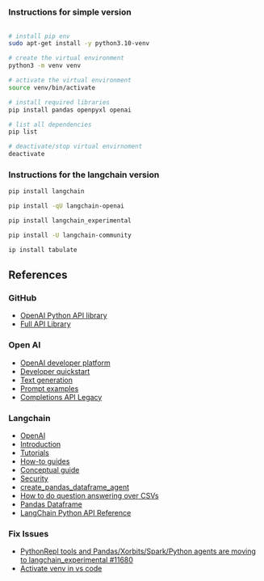 #

##

### Instructions for simple version
```bash

# install pip env
sudo apt-get install -y python3.10-venv

# create the virtual environment
python3 -m venv venv

# activate the virtual environment
source venv/bin/activate

# install required libraries
pip install pandas openpyxl openai

# list all dependencies
pip list

# deactivate/stop virtual envirnoment
deactivate
```

### Instructions for the langchain version
```bash
pip install langchain

pip install -qU langchain-openai

pip install langchain_experimental

pip install -U langchain-community

ip install tabulate
```



## References

### GitHub
- [OpenAI Python API library](https://github.com/openai/openai-python)
- [Full API Library](https://github.com/openai/openai-python/blob/main/api.md)

### Open AI
- [OpenAI developer platform](https://platform.openai.com/docs/overview)
- [Developer quickstart](https://platform.openai.com/docs/quickstart?language-preference=python)
- [Text generation](https://platform.openai.com/docs/guides/text-generation)
- [Prompt examples](https://platform.openai.com/docs/examples)
- [Completions API Legacy](https://platform.openai.com/docs/guides/completions#chat-completions-vs-completions)


### Langchain
- [OpenAI](https://python.langchain.com/docs/integrations/llms/openai/)
- [Introduction](https://python.langchain.com/docs/introduction/)
- [Tutorials](https://python.langchain.com/v0.2/docs/tutorials/)
- [How-to guides](https://python.langchain.com/v0.2/docs/how_to/)
- [Conceptual guide](https://python.langchain.com/v0.2/docs/concepts/)
- [Security](https://python.langchain.com/docs/security/)
- [create_pandas_dataframe_agent](https://python.langchain.com/v0.2/api_reference/experimental/agents/langchain_experimental.agents.agent_toolkits.pandas.base.create_pandas_dataframe_agent.html)
- [How to do question answering over CSVs](https://python.langchain.com/v0.2/docs/how_to/sql_csv/)
- [Pandas Dataframe](https://python.langchain.com/v0.2/docs/integrations/tools/pandas/)
- [LangChain Python API Reference](https://python.langchain.com/api_reference/)


### Fix Issues
- [PythonRepl tools and Pandas/Xorbits/Spark/Python agents are moving to langchain_experimental #11680](https://github.com/langchain-ai/langchain/discussions/11680for)
- [Activate venv in vs code](https://stackoverflow.com/questions/69459896/activate-venv-in-vs-code)
